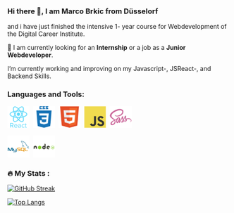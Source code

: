 ### Hi there 👋, I am Marco Brkic from Düsselorf

and i have just finished the intensive  1- year course for Webdevelopment of the Digital Career Institute.

👯 I am currently looking for an **Internship** or a job as a **Junior Webdeveloper**.

I’m currently working and improving on my Javascript-, JSReact-, and Backend Skills. 



### Languages and Tools:


<div>
  <img src="https://github.com/devicons/devicon/blob/master/icons/react/react-original-wordmark.svg" title="React" alt="React" width="50" height="50"/>&nbsp;
  <img src="https://github.com/devicons/devicon/blob/master/icons/css3/css3-plain-wordmark.svg"  title="CSS3" alt="CSS" width="50" height="50"/>&nbsp;
  <img src="https://github.com/devicons/devicon/blob/master/icons/html5/html5-original.svg" title="HTML5" alt="HTML" width="50" height="50"/>&nbsp;
  <img src="https://github.com/devicons/devicon/blob/master/icons/javascript/javascript-original.svg" title="JavaScript" alt="JavaScript" width="50" height="50"/>&nbsp;
  <img src="https://github.com/devicons/devicon/raw/master/icons/sass/sass-original.svg" alt="Sass" width="50" height="50">

  <img src="https://github.com/devicons/devicon/blob/master/icons/mysql/mysql-original-wordmark.svg" title="MySQL"  alt="MySQL" width="50" height="50"/>&nbsp;
  <img src="https://github.com/devicons/devicon/blob/master/icons/nodejs/nodejs-original-wordmark.svg" title="NodeJS" alt="NodeJS" width="50" height="50"/>&nbsp;
</div>

### :fire: My Stats :


[![GitHub Streak](http://github-readme-streak-stats.herokuapp.com?user=marcobrkic&theme=dark)](https://git.io/streak-stats)

[![Top Langs](https://github-readme-stats.vercel.app/api/top-langs/?username=marcobrkic&layout=compact&theme=vision-friendly-dark)](https://github.com/anuraghazra/github-readme-stats)

<!--
**marcobrkic/marcobrkic** is a ✨ _special_ ✨ repository because its `README.md` (this file) appears on your GitHub profile.

Here are some ideas to get you started:

- 🔭 I’m currently working on ...
- 🌱 I’m currently learning ...
- 👯 I’m looking to collaborate on ... 
- 🤔 I’m looking for help with ...
- 💬 Ask me about ...
- 📫 How to reach me: ...
- 😄 Pronouns: ...
- ⚡ Fun fact: ...
-->
